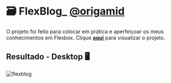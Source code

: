 # 🗃️ FlexBlog_ [**@origamid**](https://github.com/origamid)

O projeto foi feito para colocar em prática e aperfeiçoar os meus conhecimentos em Flexbox. Clique [**aqui**](https://sallesluisa.github.io/flexblog/) para visualizar o projeto.

## Resultado - Desktop :desktop_computer:
![flexblog](https://github.com/sallesluisa/flexblog/assets/119071975/f6fcc31a-e281-45fa-b828-f6688e3278a0)
